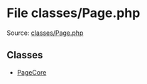 File classes/Page.php
=========

Source: [classes/Page.php](https://github.com/PrestaShop/PrestaShop/blob/1.6.0.6/classes/Page.php)


Classes
-------

* [PageCore](class.PageCore.md)

